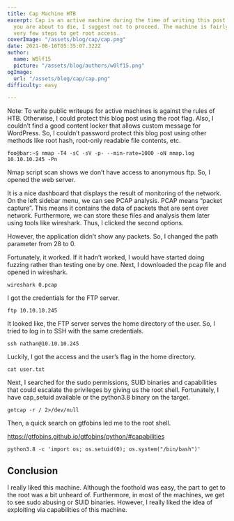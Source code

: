 ```yaml
---
title: Cap Machine HTB
excerpt: Cap is an active machine during the time of writing this post. So, unless
  you are about to die, I suggest not to proceed. The machine is fairly simple with
  very few steps to get root access.
coverImage: "/assets/blog/cap/cap.png"
date: 2021-08-16T05:35:07.322Z
author:
  name: W0lf15
  picture: "/assets/blog/authors/w0lf15.png"
ogImage:
  url: "/assets/blog/cap/cap.png"
difficulty: easy

---
```

Note: To write public writeups for active machines is against the rules of HTB. Otherwise, I could protect this blog post using the root flag. Also, I couldn’t find a good content locker that allows custom message for WordPress. So, I couldn’t password protect this blog post using other methods like root hash, root-only readable file contents, etc.

```console
foo@bar:~$ nmap -T4 -sC -sV -p- --min-rate=1000 -oN nmap.log 10.10.10.245 -Pn
```

Nmap script scan shows we don’t have access to anonymous ftp. So, I opened the web server.

It is a nice dashboard that displays the result of monitoring of the network. On the left sidebar menu, we can see PCAP analysis. PCAP means “packet capture”. This means it contains the data of packets that are sent over network. Furthermore, we can store these files and analysis them later using tools like wireshark. Thus, I clicked the second options.

However, the application didn’t show any packets. So, I changed the path parameter from 28 to 0.

Fortunately, it worked. If it hadn’t worked, I would have started doing fuzzing rather than testing one by one. Next, I downloaded the pcap file and opened in wireshark.

```console
wireshark 0.pcap
```

I got the credentials for the FTP server.

```console
ftp 10.10.10.245
```

It looked like, the FTP server serves the home directory of the user. So, I tried to log in to SSH with the same credentials.

```console
ssh nathan@10.10.10.245
```

Luckily, I got the access and the user’s flag in the home directory.

```console
cat user.txt
```

Next, I searched for the sudo permissions, SUID binaries and capabilities that could escalate the privileges by giving us the root shell. Fortunately, I have cap_setuid available or the python3.8 binary on the target.

```console
getcap -r / 2>/dev/null
```

Then, a quick search on gtfobins led me to the root shell.

https://gtfobins.github.io/gtfobins/python/#capabilities

```console
python3.8 -c 'import os; os.setuid(0); os.system("/bin/bash")'
```

## Conclusion

I really liked this machine. Although the foothold was easy, the part to get to the root was a bit unheard of. Furthermore, in most of the machines, we get to see sudo abusing or SUID binaries. However, I really liked the idea of exploiting via capabilities of this machine.